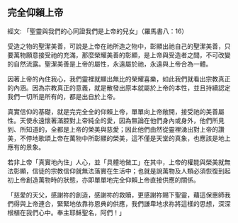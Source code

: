 ## 完全仰賴上帝 ##

經文: 「聖靈與我們的心同證我們是上帝的兒女」（羅馬書八：16）



受造之物的聖潔美善，可說是上帝在祂所造之物中，彰顯出祂自己的聖潔美善，只要萬物願意接受祂的充滿，那麼榮耀美善的彰顯，是上帝與受造者之間，不可改變的自然流露。聖潔美善是上帝的屬性，永遠屬於祂，永遠與上帝合為一體。

因著上帝的內住我心，我們靈裡就顯出無比的榮耀喜樂，如此我們就看出宗教真正的內涵。因為宗教真正的意義，就是散發出原本就屬於上帝的本性，並且持續認定我們一切所是所有的，都是出自於上帝。

真實信仰的基礎，就是完完全全的仰賴上帝，單單向上帝敞開，接受祂的美善屬性。天使永遠懷著滿腔對上帝純全的愛，因為無論在他們身內或身外，他們所見到、所知道的，全都是上帝的榮美與慈愛；因此他們由然從靈裡湧出對上帝的讚美，不停地歌頌上帝在萬物中所彰顯的榮美，這不僅是天堂的真象，也應該是地上應有的景象。

若非上帝「真實地內住」人心，並「具體地做工」在其中，上帝的權能與榮美就無法彰顯，信徒的宗教信仰就無法落實在生活中；也就是說萬物及人類必須恢復到起初上帝創造萬物時的狀態，亦即單單地完全仰賴上帝直接供應的關係。

「慈愛的天父，感謝祢的創造，感謝祢的救贖，更感謝祢賜下聖靈，藉這保惠師我們得與上帝連合，緊緊地依靠祢恩典的供應，我們謙卑地求祢將這樣的思想，深深根植在我們心中。奉主耶穌聖名，阿們！」